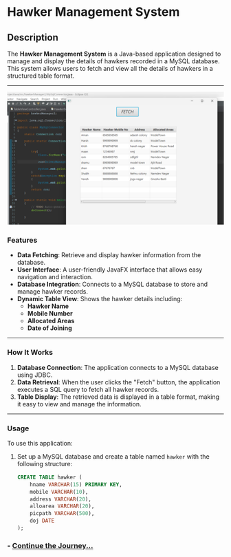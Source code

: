# Hawker Management System

## Description

The **Hawker Management System** is a Java-based application designed to manage and 
display the details of hawkers recorded in a MySQL database. This system allows users
 to fetch and view all the details of hawkers in a structured table format. 
<hr>
<img src="assets/Fetch-hawker.png" alt="Paper" width="850"/>

### Features

- **Data Fetching**: Retrieve and display hawker information from the database.
- **User Interface**: A user-friendly JavaFX interface that allows easy navigation
 and interaction.
- **Database Integration**: Connects to a MySQL database to store and manage hawker records.
- **Dynamic Table View**: Shows the hawker details including:
  - **Hawker Name**
  - **Mobile Number**
  - **Allocated Areas**
  - **Date of Joining**
<hr>

### How It Works

1. **Database Connection**: The application connects to a MySQL database using JDBC.
2. **Data Retrieval**: When the user clicks the "Fetch" button, the application executes a SQL query to fetch all hawker records.
3. **Table Display**: The retrieved data is displayed in a table format, making it easy to view and manage the information.
<hr>

### Usage

To use this application:

1. Set up a MySQL database and create a table named `hawker` with the following structure:
   ```sql
   CREATE TABLE hawker (
       hname VARCHAR(15) PRIMARY KEY,
       mobile VARCHAR(10),
       address VARCHAR(20),
       alloarea VARCHAR(20),
       picpath VARCHAR(500),
       doj DATE
   );

### - [Continue the Journey...](Page7.md)